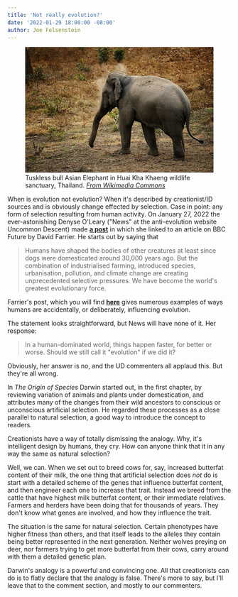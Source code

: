 ```yaml
---
title: 'Not really evolution?'
date: '2022-01-29 18:00:00 -08:00'
author: Joe Felsenstein
---
```


<figure><img src="/uploads/2022/notusker512.jpg" alt="Tuskless Asian bull elephant">
<figcaption>Tuskless bull Asian Elephant in Huai Kha Khaeng wildlife sanctuary, Thailand. <em><a href="https://commons.m.wikimedia.org/wiki/File:Tuskless_bull_Asian_Elephant_in_Huai_Kha_Khaeng_wildlife_sanctuary_(15942505646).jpg">From
Wikimedia Commons</a></em></figcaption>
</figure>

When is evolution not evolution?  When it\'s described by creationist/ID sources and is
obviously change effected by selection.  Case in point: any form of selection resulting
from human activity.  On January 27, 2022 the ever-astonishing Denyse O'Leary ("News" at the anti-evolution
website Uncommon Descent) made [**a post**](https://uncommondescent.com/intelligent-design/are-humans-changing-evolution/#comments) in which she linked to an article
on BBC Future by David Farrier.  He starts out by saying that

> Humans have shaped the bodies of other creatures at least since dogs were domesticated around
> 30,000 years ago. But the combination of industrialised farming, introduced species,
> urbanisation, pollution, and climate change are creating unprecedented selective pressures. We
> have become the world\'s greatest evolutionary force.

Farrier's post, which you will find
[**here**](https://www.bbc.com/future/article/20220125-how-humans-are-changing-evolution)
gives numerous examples of ways humans are accidentally, or deliberately, influencing
evolution.

The statement looks straightforward, but News will have none of it.  Her response:

> In a human-dominated world, things happen faster, for better or worse. Should we still call
> it "evolution" if we did it?

Obviously, her answer is no, and the UD commenters all applaud this. But they're all wrong.

<!--more-->

In _The Origin of Species_ Darwin started out, in the first chapter, by reviewing
variation of animals and plants under domestication, and attributes many of the
changes from their wild ancestors to conscious or unconscious artificial selection.
He regarded these processes as a close parallel to natural selection, a good way
to introduce the concept to readers.

Creationists have a way of totally dismissing the analogy.  Why, it\'s intelligent design
by humans, they cry.  How can anyone think that it in any way the same as natural
selection?  

Well, we can.  When we set out to breed cows for, say, increased butterfat content of
their milk, the one thing that artificial selection does _not_ do is start with a
detailed scheme of the genes that influence butterfat content, and then engineer each
one to increase that trait.  Instead we breed from the cattle that have highest
milk butterfat content, or their immediate relatives. Farmers and herders have been
doing that for thousands of years.  They don't know what genes are involved, and how
they influence the trait.

The situation is the same for natural selection.  Certain phenotypes have higher
fitness than others, and that itself leads to the alleles they contain being
better represented in the next generation.  Neither wolves preying on deer, nor farmers
trying to get more butterfat from their cows, carry around with them a detailed
genetic plan.

Darwin's analogy is a powerful and convincing one.  All that creationists can do
is to flatly declare that the analogy is false.   There\'s more to say, but I\'ll
leave that to the comment section, and mostly to our commenters.

